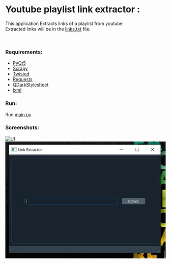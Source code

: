 <h1>Youtube playlist link extractor : </h1>

<p>This application Extracts links of a playlist from youtube <br> 
Extracted links will be in the
<a href="https://github.com/iamMHZ/Youtube-playlist-link-extractor/blob/master/application/links.txt" target="_blank">links.txt</a>
file.</p>
<br>

 




<h3>Requirements: </h3>
<ul>
  <li><a href="https://www.riverbankcomputing.com/software/pyqt/intro">PyQt5</a></li>
  <li><a href="https://scrapy.org/">Scrapy</a></li>
  <li><a href="https://twistedmatrix.com/trac/">Twisted</a></li>
  <li><a href="https://requests.readthedocs.io/en/master/">Requests</a></li>
  <li><a href="https://github.com/ColinDuquesnoy/QDarkStyleSheet">QDarkStylesheet</a></li>
  <li><a href="https://lxml.de/">lxml</a></li>
 

</ul>

<h3>Run: </h3>
 <p>Run <a href="https://github.com/iamMHZ/Youtube-playlist-link-extractor/blob/master/application/main.py">main.py</a>
  
  </p>
<h3>Screenshots: </h3>

<img src="https://github.com/iamMHZ/Youtube-playlist-link-extractor/blob/master/screenshots/s1.gif" alt="UI" >
<br>
<img src="https://github.com/iamMHZ/Youtube-playlist-link-extractor/blob/master/screenshots/s3.JPG" alt="UI" >
<br>


